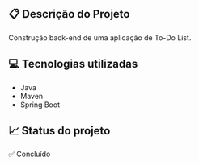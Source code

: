 ## 📋 Descrição do Projeto
Construção back-end de uma aplicação de To-Do List.

## 💻 Tecnologias utilizadas
- Java
- Maven
- Spring Boot

## 📈 Status do projeto
✅ Concluído
<!-- 🛠 Em construção -->
